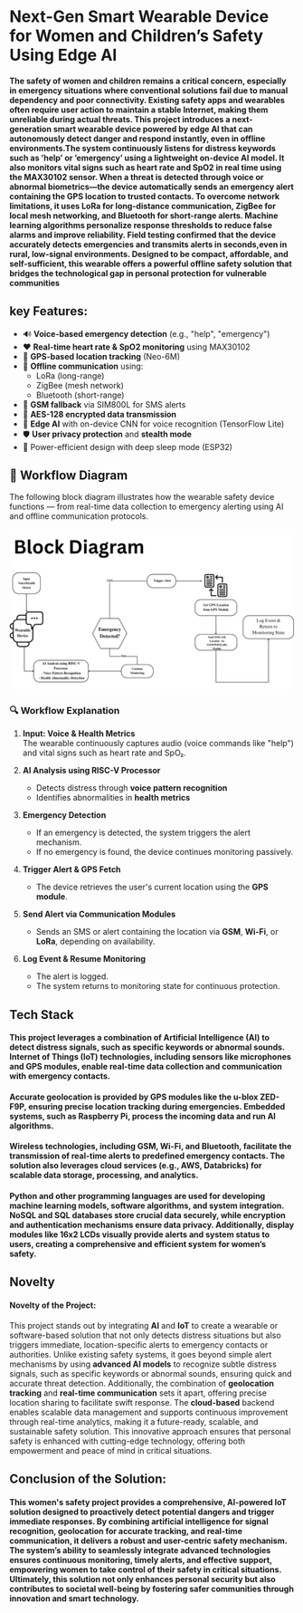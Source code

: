 # **Next-Gen Smart Wearable Device for Women and Children’s Safety Using Edge AI**
#### The safety of women and children remains a critical concern, especially in emergency situations where conventional solutions fail due to manual dependency and poor connectivity. Existing safety apps and wearables often require user action to maintain a stable Internet, making them unreliable during actual threats. This project introduces a next-generation smart wearable device powered by edge AI that can autonomously detect danger and respond instantly, even in offline environments.The system continuously listens for distress keywords such as ’help’ or ’emergency’ using a lightweight on-device AI model. It also monitors vital signs such as heart rate and SpO2 in real time using the MAX30102 sensor. When a threat is detected through voice or abnormal biometrics—the device automatically sends an emergency alert containing the GPS location to trusted contacts. To overcome network limitations, it uses LoRa for long-distance communication, ZigBee for local mesh networking, and Bluetooth for short-range alerts. Machine learning algorithms personalize response thresholds to reduce false alarms and improve reliability. Field testing confirmed that the device accurately detects emergencies and transmits alerts in seconds,even in rural, low-signal environments. Designed to be compact, affordable, and self-sufficient, this wearable offers a powerful offline safety solution that bridges the technological gap in personal protection for vulnerable communities


## **key Features:**
- 🔊 **Voice-based emergency detection** (e.g., "help", "emergency")
- ❤️ **Real-time heart rate & SpO2 monitoring** using MAX30102
- 📍 **GPS-based location tracking** (Neo-6M)
- 📡 **Offline communication** using:
  - LoRa (long-range)
  - ZigBee (mesh network)
  - Bluetooth (short-range)
- 📲 **GSM fallback** via SIM800L for SMS alerts
- 🔐 **AES-128 encrypted data transmission**
- 🧠 **Edge AI** with on-device CNN for voice recognition (TensorFlow Lite)
- 🛡️ **User privacy protection** and **stealth mode**
- 🔋 Power-efficient design with deep sleep mode (ESP32)
## 🔄 Workflow Diagram

The following block diagram illustrates how the wearable safety device functions — from real-time data collection to emergency alerting using AI and offline communication protocols.

![Workflow Diagram](Data%20Flow%20Diagram%20Whiteboard%20in%20Dark%20Yellow%20Light%20Yellow%20Black%20Monochromatic%20Style%20(4).png)

### 🔍 Workflow Explanation

1. **Input: Voice & Health Metrics**  
   The wearable continuously captures audio (voice commands like "help") and vital signs such as heart rate and SpO₂.

2. **AI Analysis using RISC-V Processor**  
   - Detects distress through **voice pattern recognition**  
   - Identifies abnormalities in **health metrics**  

3. **Emergency Detection**  
   - If an emergency is detected, the system triggers the alert mechanism.  
   - If no emergency is found, the device continues monitoring passively.

4. **Trigger Alert & GPS Fetch**  
   - The device retrieves the user's current location using the **GPS module**.

5. **Send Alert via Communication Modules**  
   - Sends an SMS or alert containing the location via **GSM**, **Wi-Fi**, or **LoRa**, depending on availability.

6. **Log Event & Resume Monitoring**  
   - The alert is logged.
   - The system returns to monitoring state for continuous protection.


## **Tech Stack**
#### This project leverages a combination of Artificial Intelligence (AI) to detect distress signals, such as specific keywords or abnormal sounds. Internet of Things (IoT) technologies, including sensors like microphones and GPS modules, enable real-time data collection and communication with emergency contacts.
#### Accurate geolocation is provided by GPS modules like the u-blox ZED-F9P, ensuring precise location tracking during emergencies. Embedded systems, such as Raspberry Pi, process the incoming data and run AI algorithms. 
#### Wireless technologies, including GSM, Wi-Fi, and Bluetooth, facilitate the transmission of real-time alerts to predefined emergency contacts. The solution also leverages cloud services (e.g., AWS, Databricks) for scalable data storage, processing, and analytics. 
#### Python and other programming languages are used for developing machine learning models, software algorithms, and system integration. NoSQL and SQL databases store crucial data securely, while encryption and authentication mechanisms ensure data privacy. Additionally, display modules like 16x2 LCDs visually provide alerts and system status to users, creating a comprehensive and efficient system for women’s safety.


## **Novelty**
#### **Novelty** of the Project:

This project stands out by integrating **AI** and **IoT** to create a wearable or software-based solution that not only detects distress situations but also triggers immediate, location-specific alerts to emergency contacts or authorities. Unlike existing safety systems, it goes beyond simple alert mechanisms by using **advanced AI models** to recognize subtle distress signals, such as specific keywords or abnormal sounds, ensuring quick and accurate threat detection. Additionally, the combination of **geolocation tracking** and **real-time communication** sets it apart, offering precise location sharing to facilitate swift response. The **cloud-based** backend enables scalable data management and supports continuous improvement through real-time analytics, making it a future-ready, scalable, and sustainable safety solution. This innovative approach ensures that personal safety is enhanced with cutting-edge technology, offering both empowerment and peace of mind in critical situations.

## **Conclusion of the Solution:**

 #### This women's safety project provides a comprehensive, AI-powered IoT solution designed to proactively detect potential dangers and trigger immediate responses. By combining **artificial intelligence** for signal recognition, **geolocation** for accurate tracking, and **real-time communication**, it delivers a robust and user-centric safety mechanism. The system’s ability to seamlessly integrate advanced technologies ensures continuous monitoring, timely alerts, and effective support, empowering women to take control of their safety in critical situations. Ultimately, this solution not only enhances personal security but also contributes to societal well-being by fostering safer communities through innovation and smart technology.
